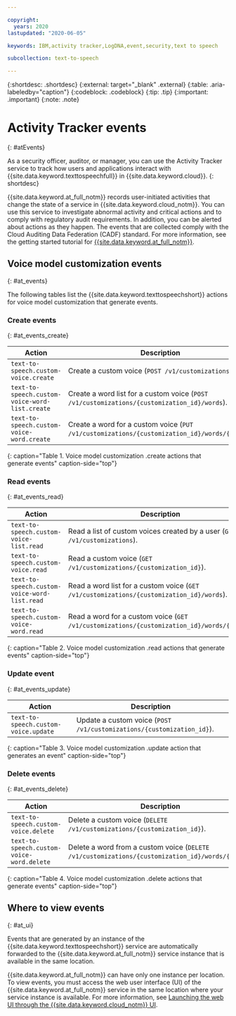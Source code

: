 ```yaml
---

copyright:
  years: 2020
lastupdated: "2020-06-05"

keywords: IBM,activity tracker,LogDNA,event,security,text to speech

subcollection: text-to-speech

---
```


{:shortdesc: .shortdesc}
{:external: target="_blank" .external}
{:table: .aria-labeledby="caption"}
{:codeblock: .codeblock}
{:tip: .tip}
{:important: .important}
{:note: .note}

# Activity Tracker events
{: #atEvents}

As a security officer, auditor, or manager, you can use the Activity Tracker service to track how users and applications interact with {{site.data.keyword.texttospeechfull}} in {{site.data.keyword.cloud}}.
{: shortdesc}

{{site.data.keyword.at_full_notm}} records user-initiated activities that change the state of a service in {{site.data.keyword.cloud_notm}}. You can use this service to investigate abnormal activity and critical actions and to comply with regulatory audit requirements. In addition, you can be alerted about actions as they happen. The events that are collected comply with the Cloud Auditing Data Federation (CADF) standard. For more information, see the getting started tutorial for [{{site.data.keyword.at_full_notm}}](/docs/Activity-Tracker-with-LogDNA?topic=Activity-Tracker-with-LogDNA-getting-started).

## Voice model customization events
{: #at_events}

The following tables list the {{site.data.keyword.texttospeechshort}} actions for voice model customization that generate events.

### Create events
{: #at_events_create}

| Action                                         | Description                                                                                  |
|------------------------------------------------|----------------------------------------------------------------------------------------------|
| `text-to-speech.custom-voice.create`           | Create a custom voice (`POST /v1/customizations`).                                           |
| `text-to-speech.custom-voice-word-list.create` | Create a word list for a custom voice (`POST /v1/customizations/{customization_id}/words`).  |
| `text-to-speech.custom-voice-word.create`      | Create a word for a custom voice (`PUT /v1/customizations/{customization_id}/words/{word}`). |
{: caption="Table 1. Voice model customization .create actions that generate events" caption-side="top"}

### Read events
{: #at_events_read}

| Action                                       | Description                                                                                |
|----------------------------------------------|--------------------------------------------------------------------------------------------|
| `text-to-speech.custom-voice-list.read`      | Read a list of custom voices created by a user (`GET /v1/customizations`).                 |
| `text-to-speech.custom-voice.read`           | Read a custom voice (`GET /v1/customizations/{customization_id}`).                         |
| `text-to-speech.custom-voice-word-list.read` | Read a word list for a custom voice (`GET /v1/customizations/{customization_id}/words`).   |
| `text-to-speech.custom-voice-word.read`      | Read a word for a custom voice (`GET /v1/customizations/{customization_id}/words/{word}`). |
{: caption="Table 2. Voice model customization .read actions that generate events" caption-side="top"}

### Update event
{: #at_events_update}

| Action                               | Description                                                           |
|--------------------------------------|-----------------------------------------------------------------------|
| `text-to-speech.custom-voice.update` | Update a custom voice (`POST /v1/customizations/{customization_id}`). |
{: caption="Table 3. Voice model customization .update action that generates an event" caption-side="top"}

### Delete events
{: #at_events_delete}

| Action                                    | Description                                                                                      |
|-------------------------------------------|--------------------------------------------------------------------------------------------------|
| `text-to-speech.custom-voice.delete`      | Delete a custom voice (`DELETE /v1/customizations/{customization_id}`).                          |
| `text-to-speech.custom-voice-word.delete` | Delete a word from a custom voice (`DELETE /v1/customizations/{customization_id}/words/{word}`). |
{: caption="Table 4. Voice model customization .delete actions that generate events" caption-side="top"}

## Where to view events
{: #at_ui}

Events that are generated by an instance of the {{site.data.keyword.texttospeechshort}} service are automatically forwarded to the {{site.data.keyword.at_full_notm}} service instance that is available in the same location.

{{site.data.keyword.at_full_notm}} can have only one instance per location. To view events, you must access the web user interface (UI) of the {{site.data.keyword.at_full_notm}} service in the same location where your service instance is available. For more information, see [Launching the web UI through the {{site.data.keyword.cloud_notm}} UI](/docs/Activity-Tracker-with-LogDNA?topic=Activity-Tracker-with-LogDNA-launch#launch_step2).
